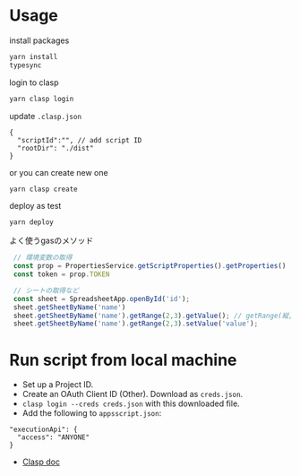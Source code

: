 # Usage

install packages
```bash
yarn install
typesync
```

login to clasp
```bash
yarn clasp login
```

update `.clasp.json`
```
{
  "scriptId":"", // add script ID
  "rootDir": "./dist"
}
```

or you can create new one
```bash
yarn clasp create
```

deploy as test
```bash
yarn deploy
```

よく使うgasのメソッド
```js
 // 環境変数の取得
 const prop = PropertiesService.getScriptProperties().getProperties()
 const token = prop.TOKEN

 // シートの取得など
 const sheet = SpreadsheetApp.openById('id');
 sheet.getSheetByName('name')
 sheet.getSheetByName('name').getRange(2,3).getValue(); // getRange(縦, 横)
 sheet.getSheetByName('name').getRange(2,3).setValue('value');
```

# Run script from local machine


- Set up a Project ID.
- Create an OAuth Client ID (Other). Download as `creds.json`.
- `clasp login --creds creds.json` with this downloaded file. 
- Add the following to `appsscript.json`:
```
"executionApi": {
  "access": "ANYONE"
}
```

- [Clasp doc](https://github.com/google/clasp/blob/master/docs/run.md)  
